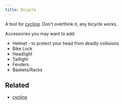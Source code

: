 ```yaml
---
title: Bicycle
---
```

A tool for [cycling](/cycling). Don't overthink it, any bicycle works.

Accessories you may want to add:
- Helmet - to protect your head from deadly collisions
- Bike Lock
- Headlight
- Taillight
- Fenders
- Baskets/Racks

## Related
- [cycling](/cycling)